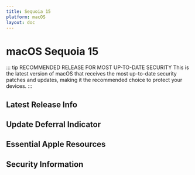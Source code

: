 ```yaml
---
title: Sequoia 15
platform: macOS
layout: doc
---
```


# macOS Sequoia 15 <Badge type="tip" text="Current Version (N-0)" />

::: tip RECOMMENDED RELEASE FOR MOST UP-TO-DATE SECURITY
This is the latest version of macOS that receives the most up-to-date security patches and updates, making it the recommended choice to protect your devices.
:::


<script setup>
import LatestFeatures from './components/LatestFeatures.vue';
import SecurityInfo from './components/SecurityInfo.vue';
import ForcedUpdateDeferralIndicator from './components/ForcedUpdateDeferralIndicator.vue'; 
import LinksComponent from './components/LinksComponent.vue';

const frontmatter = {
  title: 'Sequoia 15',
  platform: 'macOS',
  stage: 'release',
};
</script>

## Latest Release Info
<LatestFeatures :title="frontmatter.title" :platform="frontmatter.platform" :stage="frontmatter.stage" />

## Update Deferral Indicator
<ForcedUpdateDeferralIndicator :osVersion="frontmatter.title" :platform="frontmatter.platform" :stage="frontmatter.stage" />

## Essential Apple Resources
<LinksComponent :title="frontmatter.title" :platform="frontmatter.platform" :stage="frontmatter.stage" />

## Security Information
<SecurityInfo :title="frontmatter.title" :platform="frontmatter.platform" :stage="frontmatter.stage" />
